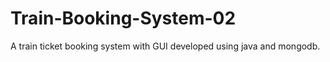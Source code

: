 # Train-Booking-System-02


A train ticket booking system with GUI developed using java and mongodb.<br/>

